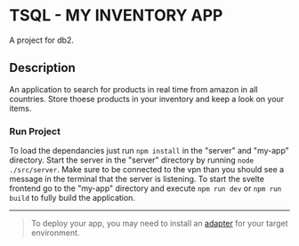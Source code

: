 # TSQL - MY INVENTORY APP

A project for db2.

## Description

An application to search for products in real time from amazon in all countries. Store thoese products in your inventory and keep a look on your items.

### Run Project

To load the dependancies just run `npm install` in the "server" and "my-app" directory.
Start the server in the "server" directory by running `node ./src/server`. Make sure to be connected to the vpn than you should see a message in the terminal that the server is listening.
To start the svelte frontend go to the "my-app" directory and execute `npm run dev` or `npm run build` to fully build the application.

***

> To deploy your app, you may need to install an [adapter](https://kit.svelte.dev/docs/adapters) for your target environment.
